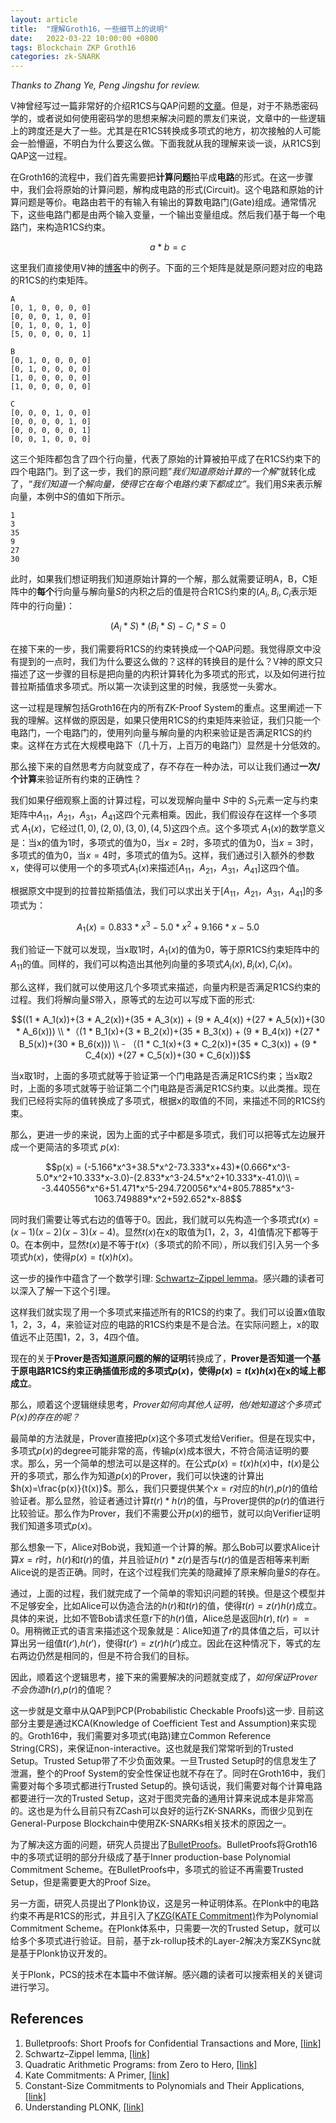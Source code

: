 ```yaml
---
layout: article
title:  "理解Groth16，一些细节上的说明"
date:   2022-03-22 10:00:00 +0800
tags: Blockchain ZKP Groth16
categories: zk-SNARK
---
```


*Thanks to Zhang Ye, Peng Jingshu for review.*

V神曾经写过一篇非常好的介绍R1CS与QAP问题的[文章](https://vitalik.ca/general/2016/12/10/qap.html)。但是，对于不熟悉密码学的，或者说如何使用密码学的思想来解决问题的票友们来说，文章中的一些逻辑上的跨度还是大了一些。尤其是在R1CS转换成多项式的地方，初次接触的人可能会一脸懵逼，不明白为什么要这么做。下面我就从我的理解来谈一谈，从R1CS到QAP这一过程。

在Groth16的流程中，我们首先需要把**计算问题**拍平成**电路**的形式。在这一步骤中，我们会将原始的计算问题，解构成电路的形式(Circuit)。这个电路和原始的计算问题是等价。电路由若干的有输入有输出的算数电路门(Gate)组成。通常情况下，这些电路门都是由两个输入变量，一个输出变量组成。然后我们基于每一个电路门，来构造R1CS约束。

$$a * b = c$$

这里我们直接使用V神的[博客](https://vitalik.ca/general/2016/12/10/qap.html)中的例子。下面的三个矩阵是就是原问题对应的电路的R1CS的约束矩阵。

```
A
[0, 1, 0, 0, 0, 0]
[0, 0, 0, 1, 0, 0]
[0, 1, 0, 0, 1, 0]
[5, 0, 0, 0, 0, 1]

B
[0, 1, 0, 0, 0, 0]
[0, 1, 0, 0, 0, 0]
[1, 0, 0, 0, 0, 0]
[1, 0, 0, 0, 0, 0]

C
[0, 0, 0, 1, 0, 0]
[0, 0, 0, 0, 1, 0]
[0, 0, 0, 0, 0, 1]
[0, 0, 1, 0, 0, 0]
```

这三个矩阵都包含了四个行向量，代表了原始的计算被拍平成了在R1CS约束下的四个电路门。到了这一步，我们的原问题”*我们知道原始计算的一个解*“就转化成了，*“我们知道一个解向量，使得它在每个电路约束下都成立”*。我们用$S$来表示解向量，本例中$S$的值如下所示。

```
1
3
35
9
27
30
```

此时，如果我们想证明我们知道原始计算的一个解，那么就需要证明A，B，C矩阵中的**每个**行向量与解向量$S$的内积之后的值是符合R1CS约束的($A_i,B_i,C_i$表示矩阵中的行向量)：

$$(A_i*S)* (B_i*S) - C_i*S = 0$$

在接下来的一步，我们需要将R1CS的约束转换成一个QAP问题。我觉得原文中没有提到的一点时，我们为什么要这么做的？这样的转换目的是什么？V神的原文只描述了这一步骤的目标是把向量的内积计算转化为多项式的形式，以及如何进行拉普拉斯插值求多项式。所以第一次读到这里的时候，我感觉一头雾水。

这一过程是理解包括Groth16在内的所有ZK-Proof System的重点。这里阐述一下我的理解。这样做的原因是，如果只使用R1CS的约束矩阵来验证，我们只能一个电路门，一个电路门的，使用列向量与解向量的内积来验证是否满足R1CS的约束。这样在方式在大规模电路下（几十万，上百万的电路门）显然是十分低效的。

那么接下来的自然思考方向就变成了，存不存在一种办法，可以让我们通过**一次/个计算**来验证所有约束的正确性？

我们如果仔细观察上面的计算过程，可以发现解向量中 $S$中的 $S_1$元素一定与约束矩阵中$A_{11}$，$A_{21}$，$A_{31}$，$A_{41}$这四个元素相乘。因此，我们假设存在这样一个多项式 $A_1(x)$，它经过$(1,0), (2,0), (3,0), (4,5)$这四个点。这个多项式 $A_1(x)$的数学意义是：当x的值为1时，多项式的值为0，当$x=2$时，多项式的值为0，当$x=3$时，多项式的值为0，当$x=4$时，多项式的值为5。这样，我们通过引入额外的参数x，使得可以使用一个的多项式$A_1(x)$来描述[$A_{11}$，$A_{21}$，$A_{31}$，$A_{41}$]这四个值。

根据原文中提到的拉普拉斯插值法，我们可以求出关于[$A_{11}$，$A_{21}$，$A_{31}$，$A_{41}$]的多项式为：

$$A_1(x) = 0.833*x^3 -5.0*x^2 +9.166*x -5.0$$

我们验证一下就可以发现，当x取1时，$A_1(x)$的值为0，等于原R1CS约束矩阵中的$A_{11}$的值。同样的，我们可以构造出其他列向量的多项式$A_i(x),B_i(x),C_i(x)$。

那么这样，我们就可以使用这几个多项式来描述，向量内积是否满足R1CS约束的过程。我们将解向量$S$带入，原等式的左边可以写成下面的形式:

$$((1 * A_1(x))+(3 * A_2(x))+(35 * A_3(x)) + (9 * A_4(x)) +(27 * A_5(x))+(30 * A_6(x))) \\ *（(1 * B_1(x)+(3 * B_2(x))+(35 * B_3(x)) + (9 * B_4(x)) +(27 * B_5(x))+(30 * B_6(x))) \\ - （(1 * C_1(x)+(3 * C_2(x))+(35 * C_3(x)) + (9 * C_4(x)) +(27 * C_5(x))+(30 * C_6(x)))$$

当x取1时，上面的多项式就等于验证第一个门电路是否满足R1CS约束；当x取2时，上面的多项式就等于验证第二个门电路是否满足R1CS约束。以此类推。现在我们已经将实际的值转换成了多项式，根据x的取值的不同，来描述不同的R1CS约束。

那么，更进一步的来说，因为上面的式子中都是多项式，我们可以把等式左边展开成一个更简洁的多项式 $p(x)$:

$$p(x) = (-5.166*x^3+38.5*x^2-73.333*x+43)*(0.666*x^3-5.0*x^2+10.333*x-3.0)-(2.833*x^3-24.5*x^2+10.333*x-41.0)\\
       = -3.440556*x^6+51.471*x^5-294.720056*x^4+805.7885*x^3-1063.749889*x^2+592.652*x-88$$

同时我们需要让等式右边的值等于0。因此，我们就可以先构造一个多项式$t(x)=(x-1)(x-2)(x-3)(x-4)$。显然$t(x)$在x的取值为[1，2，3，4]值情况下都等于0。在本例中，显然$t(x)$是不等于$t(x)$（多项式的阶不同），所以我们引入另一个多项式$h(x)$，使得$p(x)=t(x)h(x)$。

这一步的操作中蕴含了一个数学引理: [Schwartz–Zippel lemma](https://en.wikipedia.org/wiki/Schwartz%E2%80%93Zippel_lemma)。感兴趣的读者可以深入了解一下这个引理。

这样我们就实现了用一个多项式来描述所有的R1CS的约束了。我们可以设置x值取1，2，3，4，来验证对应的电路的R1CS约束是不是合法。在实际问题上，x的取值远不止范围1，2，3，4四个值。

现在的关于**Prover是否知道原问题的解的证明**转换成了，**Prover是否知道一个基于原电路R1CS约束正确插值形成的多项式$p(x)$，使得$p(x)=t(x)h(x)$在x的域上都成立**。

那么，顺着这个逻辑继续思考，*Prover如何向其他人证明，他/她知道这个多项式$P(x)$的存在的呢？*

最简单的方法就是，Prover直接把$p(x)$这个多项式发给Verifier。但是在现实中，多项式$p(x)$的degree可能非常的高，传输$p(x)$成本很大，不符合简洁证明的要求。那么，另一个简单的想法可以是这样的。在公式$p(x)=t(x)h(x)$中，$t(x)$是公开的多项式，那么作为知道$p(x)$的Prover，我们可以快速的计算出$h(x)=\frac{p(x)}{t(x)}$。那么，我们只要提供某个$x=r$对应的$h(r)$,$p(r)$的值给验证者。那么显然，验证者通过计算$t(r)*h(r)$的值，与Prover提供的$p(r)$的值进行比较验证。那么作为Prover，我们不需要公开$p(x)$的细节，就可以向Verifier证明我们知道多项式$p(x)$。

那么想象一下，Alice对Bob说，我知道一个计算的解。那么Bob可以要求Alice计算$x=r$时，$h(r)$和$t(r)$的值，并且验证$h(r)*z(r)$是否与$t(r)$的值是否相等来判断Alice说的是否正确。同时，在这个过程我们完美的隐藏掉了原来解向量$S$的存在。

通过，上面的过程，我们就完成了一个简单的零知识问题的转换。但是这个模型并不足够安全，比如Alice可以伪造合法的$h(r)$和$t(r)$的值，使得$t(r)=z(r)h(r)$成立。具体的来说，比如不管Bob请求任意r下的$h(r)$值，Alice总是返回$h(r),t(r) == 0$。用稍微正式的语言来描述这个现象就是：Alice知道了$r$的具体值之后，可以计算出另一组值$t(r')$,$h(r')$，使得$t(r')=z(r)h(r')$成立。因此在这种情况下，等式的左右两边仍然是相同的，但是不符合我们的目标。

因此，顺着这个逻辑思考，接下来的需要解决的问题就变成了，*如何保证Prover不会伪造*$h(r)$,$p(r)$的值呢？

这一步就是文章中从QAP到PCP(Probabilistic Checkable Proofs)这一步. 目前这部分主要是通过KCA(Knowledge of Coefficient Test and Assumption)来实现的。Groth16中，我们需要对多项式(电路)建立Common Reference String(CRS)，来保证non-interactive。这也就是我们常常听到的Trusted Setup。Trusted Setup带了不少负面效果。一旦Trusted Setup时的信息发生了泄漏，整个的Proof System的安全性保证也就不存在了。同时在Groth16中，我们需要对每个多项式都进行Trusted Setup的。换句话说，我们需要对每个计算电路都要进行一次的Trusted Setup，这对于图灵完备的通用计算来说成本是非常高的。这也是为什么目前只有ZCash可以良好的运行ZK-SNARKs，而很少见到在General-Purpose Blockchain中使用ZK-SNARKs相关技术的原因之一。

为了解决这方面的问题，研究人员提出了[BulletProofs](https://crypto.stanford.edu/bulletproofs/)。BulletProofs将Groth16中的多项式证明的部分升级成了基于Inner production-base Polynomial Commitment Scheme。在BulletProofs中，多项式的验证不再需要Trusted Setup，但是需要更大的Proof Size。

另一方面，研究人员提出了Plonk协议，这是另一种证明体系。在Plonk中的电路约束不再是R1CS的形式，并且引入了[KZG(KATE Commitment)](https://www.youtube.com/watch?v=W1E2CI_u6d0)作为Polynomial Commitment Scheme。在Plonk体系中，只需要一次的Trusted Setup，就可以给多个多项式进行验证。目前，基于zk-rollup技术的Layer-2解决方案ZKSync就是基于Plonk协议开发的。

关于Plonk，PCS的技术在本篇中不做详解。感兴趣的读者可以搜索相关的关键词进行学习。

## References

1. Bulletproofs: Short Proofs for Confidential Transactions and More, [[link]](https://crypto.stanford.edu/bulletproofs/)
2. Schwartz–Zippel lemma, [[link]](https://en.wikipedia.org/wiki/Schwartz%E2%80%93Zippel_lemma)
3. Quadratic Arithmetic Programs: from Zero to Hero, [[link]](https://vitalik.ca/general/2016/12/10/qap.html)
4. Kate Commitments: A Primer, [[link]](https://hackmd.io/@tompocock/Hk2A7BD6U)
5. Constant-Size Commitments to Polynomials and Their Applications, [[link]](https://www.iacr.org/archive/asiacrypt2010/6477178/6477178.pdf)
6. Understanding PLONK, [[link]](https://vitalik.ca/general/2019/09/22/plonk.html)